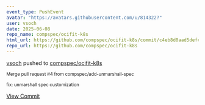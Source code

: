 ```yaml
---
event_type: PushEvent
avatar: "https://avatars.githubusercontent.com/u/814322?"
user: vsoch
date: 2025-06-08
repo_name: compspec/ocifit-k8s
html_url: https://github.com/compspec/ocifit-k8s/commit/c4eb8d0aad5defc6fd43f7803f26df7bec14f5fb
repo_url: https://github.com/compspec/ocifit-k8s
---
```


<a href='https://github.com/vsoch' target='_blank'>vsoch</a> pushed to <a href='https://github.com/compspec/ocifit-k8s' target='_blank'>compspec/ocifit-k8s</a>

<small>Merge pull request #4 from compspec/add-unmarshall-spec

fix: unmarshall spec customization</small>

<a href='https://github.com/compspec/ocifit-k8s/commit/c4eb8d0aad5defc6fd43f7803f26df7bec14f5fb' target='_blank'>View Commit</a>